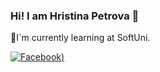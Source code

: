 ### Hi! I am Hristina Petrova 👋
🏫I`m currently learning at SoftUni.

[![Facebook](https://www.facebook.com/hristina.pencheva.54))](https://www.facebook.com/photo/?fbid=5894267340619805&set=a.505587342821192)
